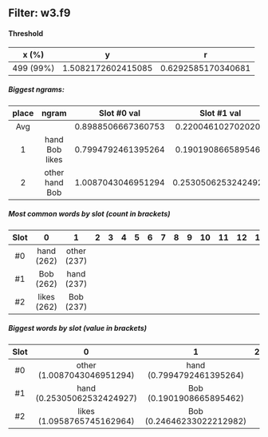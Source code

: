 ## Filter: w3.f9
#### Threshold
x (%) | y | r
:--: | :--: | :--:
499 (99%) | 1.5082172602415085 | 0.6292585170340681
##### Biggest ngrams:
place | ngram | Slot #0 val | Slot #1 val | Slot #2 val | sum
:--: | :--: | :--: | :--: | :--: | :--: 
Avg | | 0.8988506667360753 | 0.2200461027020204 | 0.6924473643004297 | | 
1 | hand Bob likes | 0.7994792461395264 | 0.1901908665895462 | 1.0958765745162964 | 2.085546687245369
2 | other hand Bob | 1.0087043046951294 | 0.25305062532424927 | 0.24646233022212982 | 1.5082172602415085
##### Most common words by slot (count in brackets)
Slot | 0 | 1 | 2 | 3 | 4 | 5 | 6 | 7 | 8 | 9 | 10 | 11 | 12 | 13 | 14 | 15 | 16 | 17 | 18 | 19 | 20 | 21 | 22 | 23 | 24 | 25 | 26 | 27 | 28 | 29
 :--: | :--: | :--: | :--: | :--: | :--: | :--: | :--: | :--: | :--: | :--: | :--: | :--: | :--: | :--: | :--: | :--: | :--: | :--: | :--: | :--: | :--: | :--: | :--: | :--: | :--: | :--: | :--: | :--: | :--: | :--:
#0 | hand (262) | other (237)
#1 | Bob (262) | hand (237)
#2 | likes (262) | Bob (237)
##### Biggest words by slot (value in brackets)
Slot | 0 | 1 | 2 | 3 | 4 | 5 | 6 | 7 | 8 | 9 | 10 | 11 | 12 | 13 | 14 | 15 | 16 | 17 | 18 | 19 | 20 | 21 | 22 | 23 | 24 | 25 | 26 | 27 | 28 | 29
 :--: | :--: | :--: | :--: | :--: | :--: | :--: | :--: | :--: | :--: | :--: | :--: | :--: | :--: | :--: | :--: | :--: | :--: | :--: | :--: | :--: | :--: | :--: | :--: | :--: | :--: | :--: | :--: | :--: | :--: | :--:
#0 | other (1.0087043046951294) | hand (0.7994792461395264)
#1 | hand (0.25305062532424927) | Bob (0.1901908665895462)
#2 | likes (1.0958765745162964) | Bob (0.24646233022212982)
